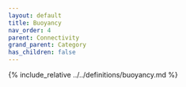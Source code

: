```yaml
---
layout: default
title: Buoyancy
nav_order: 4
parent: Connectivity
grand_parent: Category
has_children: false
---
```


{% include_relative ../../definitions/buoyancy.md %}